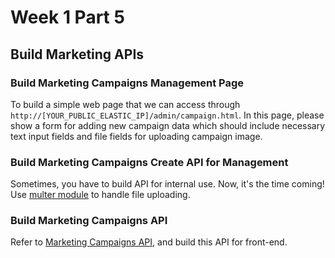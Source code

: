 # Week 1 Part 5

## Build Marketing APIs

### Build Marketing Campaigns Management Page

To build a simple web page that we can access through `http://[YOUR_PUBLIC_ELASTIC_IP]/admin/campaign.html`. In this page, please show a form for adding new campaign data which should include necessary text input fields and file fields for uploading campaign image.

### Build Marketing Campaigns Create API for Management

Sometimes, you have to build API for internal use. Now, it's the time coming!  
Use [multer module](https://github.com/expressjs/multer) to handle file uploading.

### Build Marketing Campaigns API

Refer to [Marketing Campaigns API](https://github.com/AppWorks-School-Materials/API-Doc/tree/master/Stylish#marketing-campaigns-api), and build this API for front-end.
